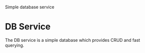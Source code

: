 Simple database service

# DB Service

The DB service is a simple database which provides CRUD and fast querying.
